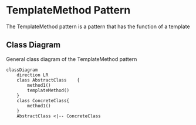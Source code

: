 # TemplateMethod Pattern

The TemplateMethod pattern is a pattern that has the function of a template

## Class Diagram

General class diagram of the TemplateMethod pattern

```mermaid
classDiagram
    direction LR
    class AbstractClass    {
        method1()
        templateMethod()
    }
    class ConcreteClass{
        method1()
    }
    AbstractClass <|-- ConcreteClass
```
